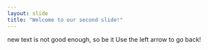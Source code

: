 ```yaml
---
layout: slide
title: "Welcome to our second slide!"
---
```

new text is not good enough, so be it
Use the left arrow to go back!

